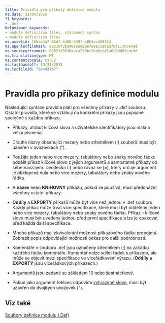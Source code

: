 ```yaml
---
title: Pravidla pro příkazy definice modulu
ms.date: 11/04/2016
f1_keywords:
- .def
helpviewer_keywords:
- module definition files, statement syntax
- module definition files
ms.assetid: f65cd3a7-65d7-4d06-939f-a8b1ecd50f2d
ms.openlocfilehash: 6921043bd4618692be788ec5a61978f1178c64ad
ms.sourcegitcommit: 6052185696adca270bc9bdbec45a626dd89cdcdd
ms.translationtype: MT
ms.contentlocale: cs-CZ
ms.lasthandoff: 10/31/2018
ms.locfileid: "50442767"
---
```

# <a name="rules-for-module-definition-statements"></a>Pravidla pro příkazy definice modulu

Následující syntaxe pravidla platí pro všechny příkazy v .def souboru. Ostatní pravidla, které se vztahují na konkrétní příkazy jsou popsané společně s každou příkazu.

- Příkazy, atribut klíčová slova a uživatelské identifikátory jsou malá a velká písmena.

- Dlouhé názvy obsahující mezery nebo středníkem (;) souborů musí být uzavřen v uvozovkách (").

- Použijte jeden nebo více mezery, tabulátory nebo znaky nového řádku oddělit příkaz klíčové slovo z jejích argumentů a samostatné příkazy od sebe navzájem. Dvojtečka (:) nebo rovná se (=), který určuje argument je obklopená nula nebo více mezery, tabulátory nebo znaky nového řádku.

- A **název** nebo **KNIHOVNY** příkazu, pokud se používá, musí předcházet všechny ostatní příkazy.

- **Oddíly** a **EXPORTY** příkazů může být více než jednou v .def souboru. Každý příkaz může trvat více specifikace, které musí být odděleny jeden nebo více mezery, tabulátory nebo znaky nového řádku. Příkaz – klíčové slovo musí být uvedena jednou před první specifikace a lze je opakovat před každá další specifikace.

- Mnoho příkazů mají ekvivalentní možnost příkazového řádku propojení. Zobrazit popis odpovídající možnosti odkaz pro další podrobnosti.

- Komentáře v souboru .def jsou označeny středníkem (;) na začátku každého řádku komentáře. Komentář nelze sdílet řádek s příkazem, ale může se objevit mezi specifikace ve víceřádkovém výrazu. (**Oddíly** a **EXPORTY** jsou víceřádkových příkazech.)

- Argumentů jsou zadané se základem 10 nebo šestnáctkové.

- Pokud jako argument řetězec odpovídá [vyhrazené slovo](../../build/reference/reserved-words.md), musí být uzavřen do dvojitých uvozovek (").

## <a name="see-also"></a>Viz také

[Soubory definice modulu (.Def)](../../build/reference/module-definition-dot-def-files.md)